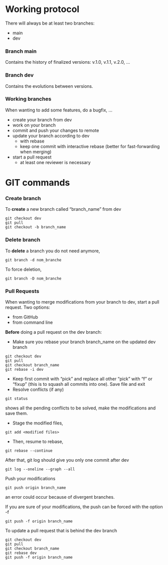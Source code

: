 # Working protocol

There will always be at least two branches:
- main
- dev



### Branch **main**
Contains the history of finalized versions: v.1.0, v.1.1, v.2.0, ...

### Branch dev
Contains the evolutions between versions. 

### Working branches 
When wanting to add some features, do a bugfix, ...
- create your branch from dev 
- work on your branch 
- commit and push your changes to remote 
- update your branch according to dev
  - with rebase 
  - keep one commit with interactive rebase (better for fast-forwarding when merging)
- start a pull  request
  - at least one reviewer is necessary

# GIT commands

### Create branch
To **create** a new branch called “branch_name” from dev
```
git checkout dev
git pull
git checkout -b branch_name
```

### Delete branch
To **delete** a branch you do not need anymore,
```
git branch -d nom_branche
```
To force deletion,
```
git branch -D nom_branche
```
### Pull Requests

When wanting to merge modifications from your branch to dev, start a pull request. Two options:
- from GitHub
- from command line

**Before** doing a pull request on the dev branch:

- Make sure you rebase your branch branch_name on the updated dev branch
```
git checkout dev
git pull
git checkout branch_name
git rebase -i dev
```
- Keep first commit with “pick” and replace all other “pick” with “f” or “fixup” (this is to squash all commits into one). Save file and exit
- Resolve conflicts (if any)
```
git status
```
shows all the pending conflicts to be solved, make the modifications and save them. 

- Stage the modified files,
```
git add <modified files>
```
- Then, resume to rebase,
```
git rebase --continue
```
After that, git log should give you only one commit after dev
```
git log --oneline --graph --all
```
Push your modifications
```
git push origin branch_name
```
an error could occur because of divergent branches. 

If you are sure of your modifications, the push can be forced with the option -f  
```
git push -f origin branch_name
```
To update a pull request that is behind the dev branch
```
git checkout dev
git pull
git checkout branch_name
git rebase dev
git push -f origin branch_name
```

